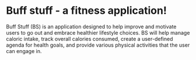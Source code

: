 # Buff stuff - a fitness application!

Buff Stuff (BS) is an application designed to help improve and motivate users to go out and embrace healthier lifestyle choices.
BS will help manage caloric intake, track overall calories consumed, create a user-defined agenda for health goals, and 
provide various physical activities that the user can engage in.
